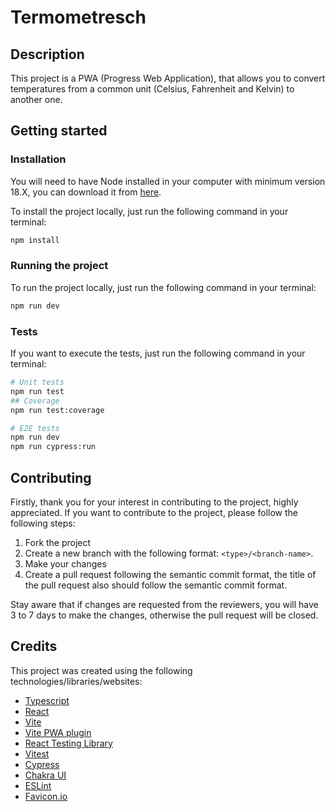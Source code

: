 # Termometresch

## Description
This project is a PWA (Progress Web Application), that allows you to convert temperatures 
from a common unit (Celsius, Fahrenheit and Kelvin) to another one.

## Getting started

### Installation
You will need to have Node installed in your computer with minimum version 18.X, 
you can download it from [here](https://nodejs.org/en/download/).

To install the project locally, just run the following command in your terminal:
```bash
npm install
```

### Running the project
To run the project locally, just run the following command in your terminal:

```bash
npm run dev
```

### Tests
If you want to execute the tests, just run the following command in your terminal:

```bash
# Unit tests
npm run test
## Coverage
npm run test:coverage

# E2E tests
npm run dev
npm run cypress:run
```

## Contributing
Firstly, thank you for your interest in contributing to the project, highly appreciated.
If you want to contribute to the project, please follow the following steps:

1. Fork the project
2. Create a new branch with the following format: `<type>/<branch-name>`.
3. Make your changes
4. Create a pull request following the semantic commit format, the title of the pull request also should follow the 
semantic commit format.

Stay aware that if changes are requested from the reviewers, you will have 3 to 7 days to make the changes, 
otherwise the pull request will be closed.

## Credits
This project was created using the following technologies/libraries/websites:
 - [Typescript](https://www.typescriptlang.org/)
 - [React](https://reactjs.org/)
 - [Vite](https://vitejs.dev/)
 - [Vite PWA plugin](https://vite-pwa-org.netlify.app/)
 - [React Testing Library](https://testing-library.com/docs/react-testing-library/intro/)
 - [Vitest](https://vitest.dev/)
 - [Cypress](https://www.cypress.io/)
 - [Chakra UI](https://chakra-ui.com/)
 - [ESLint](https://eslint.org/)
 - [Favicon.io](https://favicon.io/)